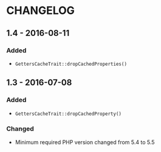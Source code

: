 # CHANGELOG

## 1.4 - 2016-08-11

### Added

- `GettersCacheTrait::dropCachedProperties()`


## 1.3 - 2016-07-08

### Added

- `GettersCacheTrait::dropCachedProperty()`

### Changed

- Minimum required PHP version changed from 5.4 to 5.5
